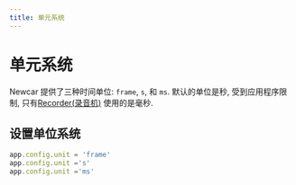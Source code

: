 ```yaml
---
title: 单元系统
---
```


# 单元系统

Newcar 提供了三种时间单位: `frame`, `s`, 和 `ms`. 默认的单位是秒, 受到应用程序限制, 只有[Recorder(录音机)](./recorder) 使用的是毫秒.

## 设置单位系统

```ts
app.config.unit = 'frame'
app.config.unit ='s'
app.config.unit ='ms'
```
